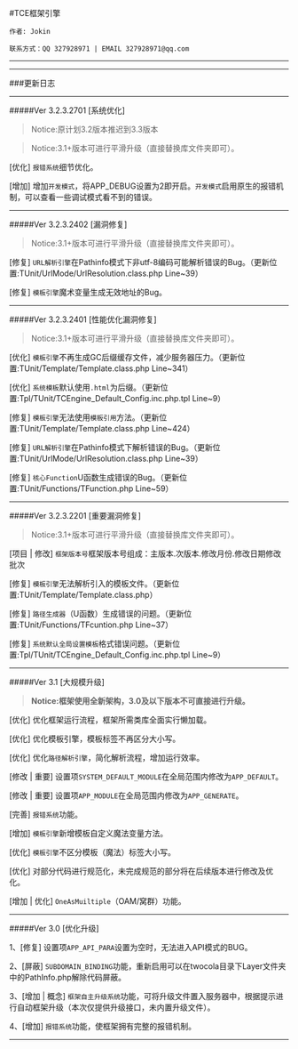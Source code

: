 #TCE框架引擎

`作者: Jokin`

`联系方式：QQ 327928971 | EMAIL 327928971@qq.com`

---

<!-- 官方网站：[两杯可乐网](http://www.twocola.com) -->

<!-- 官方网站：[TCE引擎（公版）](http://www.twocola.top) -->

<!-- 官方网站：[TCE引擎（定制）未上线](http://www.twocola.top/cm) -->

<!-- 加入我们：[JoinUs](http://www.twocola.com/messenger/index/join) -->

---

###更新日志

<!-- #####Ver 3.3 [常规优化升级]

> Notice:3.2版本可进行平滑升级（直接替换库文件夹即可）。

> **3.0或以下版本请勿直接升级，具体信息请查看3.1版本用户手册。**


[新增] `自定义`应用拒绝访问页面。（更新位置:TUnit/Template/Template.class.php  Line~32）

[新增] `自定义`指定页面不存在错误。（更新位置:TUnit/Template/Template.class.php  Line~40）

[新增] `自定义`系统错误页面。（更新位置:TUnit/TCoreUnit.class.php  Line~128） -->

---

#####Ver 3.2.3.2701 [系统优化]

> Notice:原计划3.2版本推迟到3.3版本

> Notice:3.1+版本可进行平滑升级（直接替换库文件夹即可）。

[优化] `报错系统`细节优化。

[增加] 增加`开发模式`，将APP_DEBUG设置为2即开启。`开发模式`启用原生的报错机制，可以查看一些调试模式看不到的错误。

---

#####Ver 3.2.3.2402 [漏洞修复]

> Notice:3.1+版本可进行平滑升级（直接替换库文件夹即可）。

[修复] `URL解析引擎`在Pathinfo模式下非utf-8编码可能解析错误的Bug。（更新位置:TUnit/UrlMode/UrlResolution.class.php Line~39）

[修复] `模板引擎`魔术变量生成无效地址的Bug。

---

#####Ver 3.2.3.2401 [性能优化漏洞修复]

> Notice:3.1+版本可进行平滑升级（直接替换库文件夹即可）。

[优化] `模板引擎`不再生成GC后缀缓存文件，减少服务器压力。（更新位置:TUnit/Template/Template.class.php Line~341）

[优化] `系统模板`默认使用`.html`为后缀。（更新位置:Tpl/TUnit/TCEngine_Default_Config.inc.php.tpl Line~9）

[修复] `模板引擎`无法使用`模板引用`方法。（更新位置:TUnit/Template/Template.class.php Line~424）

[修复] `URL解析引擎`在Pathinfo模式下解析错误的Bug。（更新位置:TUnit/UrlMode/UrlResolution.class.php Line~39）

[修复] `核心Function`U函数生成错误的Bug。（更新位置:TUnit/Functions/TFunction.php Line~59）

---

#####Ver 3.2.3.2201 [重要漏洞修复]

> Notice:3.1+版本可进行平滑升级（直接替换库文件夹即可）。

[项目 | 修改] `框架版本号`框架版本号组成：主版本.次版本.修改月份.修改日期修改批次

[修复] `模板引擎`无法解析引入的模板文件。（更新位置:TUnit/Template/Template.class.php）

[修复] `路径生成器`（U函数）生成错误的问题。（更新位置:TUnit/Functions/TFcuntion.php  Line~37）

[修复] `系统默认全局设置模板`格式错误问题。（更新位置:Tpl/TUnit/TCEngine_Default_Config.inc.php.tpl Line~9）

---

#####Ver 3.1 [大规模升级]

> **Notice:框架使用全新架构，3.0及以下版本不可直接进行升级。**

[优化] 优化框架运行流程，框架所需类库全面实行懒加载。

[优化] 优化模板引擎，模板标签不再区分大小写。

[优化] 优化`路径解析引擎`，简化解析流程，增加运行效率。

[修改 | 重要] 设置项`SYSTEM_DEFAULT_MODULE`在全局范围内修改为`APP_DEFAULT`。

[修改 | 重要] 设置项`APP_MODULE`在全局范围内修改为`APP_GENERATE`。

[完善] `报错系统`功能。

[增加] `模板引擎`新增模板自定义魔法变量方法。

[优化] `模板引擎`不区分模板（魔法）标签大小写。

[优化] 对部分代码进行规范化，未完成规范的部分将在后续版本进行修改及优化。

[增加 | 优化] `OneAsMuiltiple`（OAM/窝群）功能。

---

#####Ver 3.0 [优化升级]

1、[修复] 设置项`APP_API_PARA`设置为空时，无法进入API模式的BUG。

2、[屏蔽] `SUBDOMAIN_BINDING`功能，重新启用可以在twocola目录下Layer文件夹中的PathInfo.php解除代码屏蔽。

3、[增加 | 概念] `框架自主升级系统`功能，可将升级文件置入服务器中，根据提示进行自动框架升级（本次仅提供升级接口，未内置升级文件）。

4、[增加] `报错系统`功能，使框架拥有完整的报错机制。

---
